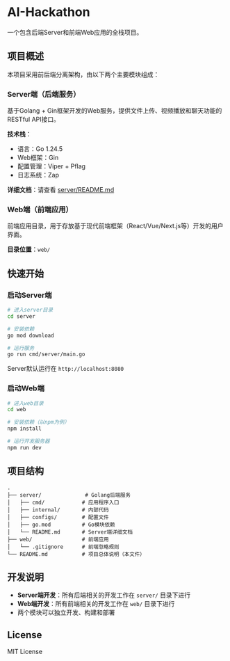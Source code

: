 # AI-Hackathon

一个包含后端Server和前端Web应用的全栈项目。

## 项目概述

本项目采用前后端分离架构，由以下两个主要模块组成：

### Server端（后端服务）

基于Golang + Gin框架开发的Web服务，提供文件上传、视频播放和聊天功能的RESTful API接口。

**技术栈**：
- 语言：Go 1.24.5
- Web框架：Gin
- 配置管理：Viper + Pflag
- 日志系统：Zap

**详细文档**：请查看 [server/README.md](server/README.md)

### Web端（前端应用）

前端应用目录，用于存放基于现代前端框架（React/Vue/Next.js等）开发的用户界面。

**目录位置**：`web/`

## 快速开始

### 启动Server端

```bash
# 进入server目录
cd server

# 安装依赖
go mod download

# 运行服务
go run cmd/server/main.go
```

Server默认运行在 `http://localhost:8080`

### 启动Web端

```bash
# 进入web目录
cd web

# 安装依赖（以npm为例）
npm install

# 运行开发服务器
npm run dev
```

## 项目结构

```
.
├── server/              # Golang后端服务
│   ├── cmd/            # 应用程序入口
│   ├── internal/       # 内部代码
│   ├── configs/        # 配置文件
│   ├── go.mod          # Go模块依赖
│   └── README.md       # Server端详细文档
├── web/                # 前端应用
│   └── .gitignore      # 前端忽略规则
└── README.md           # 项目总体说明（本文件）
```

## 开发说明

- **Server端开发**：所有后端相关的开发工作在 `server/` 目录下进行
- **Web端开发**：所有前端相关的开发工作在 `web/` 目录下进行
- 两个模块可以独立开发、构建和部署

## License

MIT License
